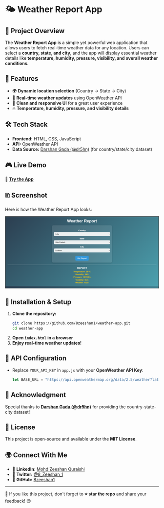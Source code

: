 # 🌤 Weather Report App

## 🚀 Project Overview
The **Weather Report App** is a simple yet powerful web application that allows users to fetch real-time weather data for any location. Users can select a **country, state, and city**, and the app will display essential weather details like **temperature, humidity, pressure, visibility, and overall weather conditions**.

## 🌟 Features
- 🌍 **Dynamic location selection** (Country → State → City)
- 📱 **Real-time weather updates** using OpenWeather API
- 🎨 **Clean and responsive UI** for a great user experience
- 🔥 **Temperature, humidity, pressure, and visibility details**

## 🛠 Tech Stack
- **Frontend:** HTML, CSS, JavaScript
- **API:** OpenWeather API
- **Data Source:** [Darshan Gada (@dr5hn)](https://github.com/dr5hn) (for country/state/city dataset)

## 🎮 Live Demo
🔗 **[Try the App](https://incredible-strudel-52e713.netlify.app/)**

## 🗈 Screenshot
Here is how the Weather Report App looks:

![Weather Report App](screenshot.png)

## 🔧 Installation & Setup
1. **Clone the repository:**
   ```sh
   git clone https://github.com/8zeeshan1/weather-app.git
   cd weather-app
   ```
2. **Open `index.html` in a browser**
3. **Enjoy real-time weather updates!**

## 📍 API Configuration
- Replace `YOUR_API_KEY` in `app.js` with your **OpenWeather API Key**:
  ```js
  let BASE_URL = "https://api.openweathermap.org/data/2.5/weather?lat={lat}&lon={lon}&appid=YOUR_API_KEY";
  ```

## 🤝 Acknowledgment
Special thanks to **[Darshan Gada (@dr5hn)](https://github.com/dr5hn)** for providing the country-state-city dataset!

## 📝 License
This project is open-source and available under the **MIT License**.

## 🌍 Connect With Me
- 🎼 **LinkedIn:** [Mohd Zeeshan Quraishi](https://www.linkedin.com/in/mohd-zeeshan-quraishi-5478632ba)
- 🐥 **Twitter:** [@8_Zeeshan_1](https://x.com/8_Zeeshan_1)
- 👤 **GitHub:** [8zeeshan1](https://github.com/8zeeshan1)

---
🚀 If you like this project, don't forget to **⭐ star the repo** and share your feedback! 😊

